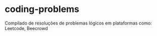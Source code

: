# coding-problems
Compilado de resoluções de problemas lógicos em plataformas como: Leetcode, Beecrowd
